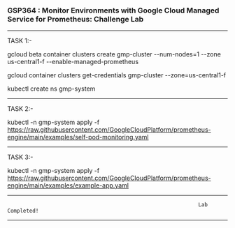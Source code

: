### GSP364 : Monitor Environments with Google Cloud Managed Service for Prometheus: Challenge Lab 

------------------------------------------------------------------------------------------------------------------------------------------------------------------

TASK 1:-


gcloud beta container clusters create gmp-cluster --num-nodes=1 --zone us-central1-f --enable-managed-prometheus

gcloud container clusters get-credentials gmp-cluster --zone=us-central1-f

kubectl create ns gmp-system


------------------------------------------------------------------------------------------------------------------------------------------------------------------

TASK 2:-


kubectl -n gmp-system apply -f https://raw.githubusercontent.com/GoogleCloudPlatform/prometheus-engine/main/examples/self-pod-monitoring.yaml



------------------------------------------------------------------------------------------------------------------------------------------------------------------


TASK 3:-


kubectl -n gmp-system apply -f https://raw.githubusercontent.com/GoogleCloudPlatform/prometheus-engine/main/examples/example-app.yaml



------------------------------------------------------------------------------------------------------------------------------------------------------------------

                                       
                                                                 Lab Completed!
-------------------------------------------------------------------------------------------------------------------------------------------------------------------
